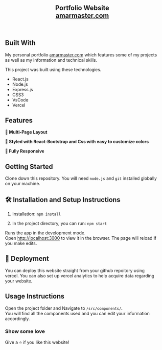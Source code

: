 <h2 align="center">
  Portfolio Website<br/>
  <a href="https://amarmaster.vercel.app/" target="_blank">amarmaster.com</a>
</h2>
<br />

## Built With

My personal portfolio <a href="https://amarmaster.vercel.app/" target="_blank">amarmaster.com</a> which features some of my projects as well as my information and technical skills.<br/>

This project was built using these technologies.

- React.js
- Node.js
- Express.js
- CSS3
- VsCode
- Vercel

## Features

**📖 Multi-Page Layout**

**🎨 Styled with React-Bootstrap and Css with easy to customize colors**

**📱 Fully Responsive**

## Getting Started

Clone down this repository. You will need `node.js` and `git` installed globally on your machine.

## 🛠 Installation and Setup Instructions

1. Installation: `npm install`

2. In the project directory, you can run: `npm start`

Runs the app in the development mode.\
Open [http://localhost:3000](http://localhost:3000) to view it in the browser.
The page will reload if you make edits.

## 🛜 Deployment
You can deploy this website straight from your github repoitory using vercel. You can also set up vercel analytics to help acquire data regarding your website.

## Usage Instructions

Open the project folder and Navigate to `/src/components/`. <br/>
You will find all the components used and you can edit your information accordingly.

### Show some love

Give a ⭐ if you like this website!
